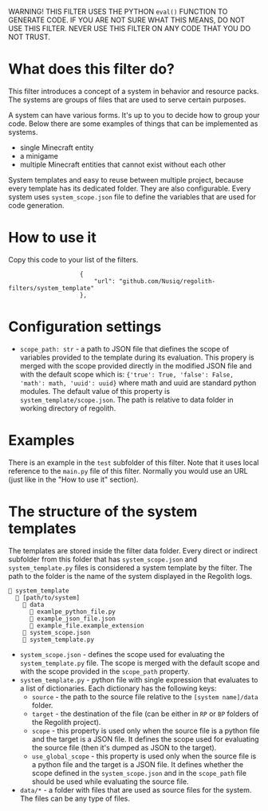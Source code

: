 WARNING! THIS FILTER USES THE PYTHON `eval()` FUNCTION TO GENERATE CODE. IF
YOU ARE NOT SURE WHAT THIS MEANS, DO NOT USE THIS FILTER. NEVER USE THIS FILTER
ON ANY CODE THAT YOU DO NOT TRUST.

# What does this filter do?
This filter introduces a concept of a system in behavior and resource packs.
The systems are groups of files that are used to serve certain purposes.

A system can have various forms. It's up to you to decide how to group your
code. Below there are some examples of things that can be implemented as
systems.
- single Minecraft entity
- a minigame
- multiple Minecraft entities that cannot exist without each other

System templates and easy to reuse between multiple project, because every
template has its dedicated folder. They are also configurable. Every system
uses `system_scope.json` file to define the variables that are used for
code generation.

# How to use it
Copy this code to your list of the filters.
```
                    {
                        "url": "github.com/Nusiq/regolith-filters/system_template"
                    },
```

# Configuration settings
- `scope_path: str` - a path to JSON file that diefines the scope of variables provided
  to the template during its evaluation. This propery is merged with the scope
  provided directly in the modified JSON file and with the default scope which is:
  `{'true': True, 'false': False, 'math': math, 'uuid': uuid}` where math and
  uuid are standard python modules. The default value of this property is
  `system_template/scope.json`. The path is relative to
  data folder in working directory of regolith.

# Examples
There is an example in the `test` subfolder of this filter. Note that it uses
local reference to the `main.py` file of this filter. Normally you would use
an URL (just like in the "How to use it" section).

# The structure of the system templates
The templates are stored inside the filter data folder. Every direct or
indirect subfolder from this folder that has `system_scope.json` and
`system_template.py` files is considered a system template by the filter.
The path to the folder is the name of the system displayed in the Regolith
logs.
```
📁 system_template
  📁 [path/to/system]
    📁 data
      📝 examlpe_python_file.py
      📝 example_json_file.json
      📝 example_file.example_extension
    📝 system_scope.json
    📝 system_template.py
```
- `system_scope.json` - defines the scope used for evaluating the `system_template.py`
  file. The scope is merged with the default scope and with the scope provided
  in the `scope_path` property.
- `system_template.py` - python file with single expression that evaluates to
  a list of dictionaries. Each dictionary has the following keys:
    - `source` - the path to the source file relative to the `[system name]/data`
      folder.
    - `target` - the destination of the file (can be either in `RP` or `BP`
        folders of the Regolith project).
    - `scope` - this property is used only when the source file is a python
        file and the target is a JSON file. It defines the scope used for
        evaluating the source file (then it's dumped as JSON to the target).
    - `use_global_scope` - this property is used only when the source file is
        a python file and the target is a JSON file. It defines whether the
        scope defined in the `system_scope.json` and in the `scope_path` file
        should be used while evaluating the source file.
- `data/*` - a folder with files that are used as source files for the system.
  The files can be any type of files.
